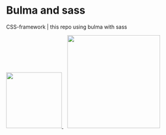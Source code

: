 # Bulma and sass
CSS-framework | this repo using bulma with sass

<a href="https://sass-lang.com/">
<img src="https://upload.wikimedia.org/wikipedia/commons/thumb/9/96/Sass_Logo_Color.svg/512px-Sass_Logo_Color.svg.png" width="150px"/>
</a>&ensp;
<a href="https://bulma.io/">
<img src="https://bulma.io/images/bulma-logo.png" width="250px"/>
</a>

